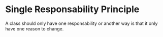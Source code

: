 # Single Responsability Principle
A class should only have one responsability or another way is that it only have one reason to change.